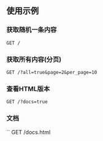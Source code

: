 ## 使用示例

### 获取随机一条内容
```
GET /
```

### 获取所有内容(分页)
```
GET /?all=true&page=2&per_page=10
```

### 查看HTML版本
```
GET /?docs=true
```

### 文档
``
GET /docs.html
```

